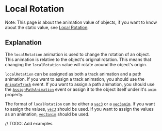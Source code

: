 # Local Rotation

Note: This page is about the animation value of objects, if you want to know about the static value, see [Local Rotation](../properties/localRotation).

## Explanation

The `localRotation` animation is used to change the rotation of an object. This animation is relative to the object's original rotation. This means that changing the `localRotation` value will rotate around the object's origin.

`localRotation` can be assigned as both a track animation and a path animation. If you want to assign a track animation, you should use the [`AnimateTrack`](../customEvents/AnimateTrack) event. If you want to assign a path animation, you should use the [`AssignPathAnimation`](../customEvents/assignPathAnimation) event or assign it to the object itself under it's `anim` property.

The format of `localRotation` can be either a [`vec3`](../types/vec3) or a [`vec3anim`](../types/vec3anim). If you want to assign the values, [`vec3`](../types/vec3) should be used. If you want to assign the values as an animation, [`vec3anim`](../types/vec3anim) should be used.

// TODO: Add examples